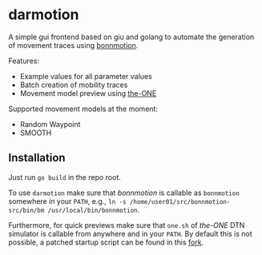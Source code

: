 # darmotion

A simple gui frontend based on giu and golang to automate the generation of movement traces using [bonnmotion](https://www.bonnmotion.net).

Features:

- Example values for all parameter values
- Batch creation of mobility traces
- Movement model preview using [the-ONE](https://github.com/akeranen/the-one)

Supported movement models at the moment:

- Random Waypoint
- SMOOTH

## Installation

Just run `go build` in the repo root.

To use `darmotion` make sure that *bonnmotion* is callable as `bonnmotion` somewhere in your `PATH`, e.g., `ln -s /home/user01/src/bonnmotion-src/bin/bm /usr/local/bin/bonnmotion`. 

Furthermore, for quick previews make sure that `one.sh` of *the-ONE* DTN simulator is callable from anywhere and in your `PATH`. By default this is not possible, a patched startup script can be found in this [fork](https://github.com/gh0st42/the-one).

